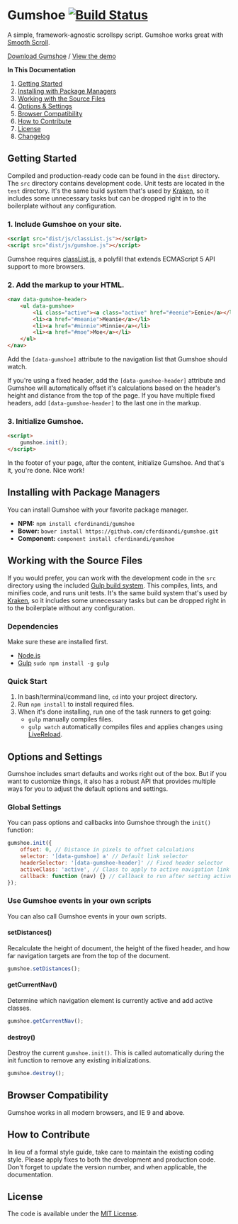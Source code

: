 # Gumshoe [![Build Status](https://travis-ci.org/cferdinandi/gumshoe.svg)](https://travis-ci.org/cferdinandi/gumshoe)
A simple, framework-agnostic scrollspy script. Gumshoe works great with [Smooth Scroll](https://github.com/cferdinandi/smooth-scroll).

[Download Gumshoe](https://github.com/cferdinandi/gumshoe/archive/master.zip) / [View the demo](http://cferdinandi.github.io/gumshoe/)

**In This Documentation**

1. [Getting Started](#getting-started)
2. [Installing with Package Managers](#installing-with-package-managers)
3. [Working with the Source Files](#working-with-the-source-files)
4. [Options & Settings](#options-and-settings)
5. [Browser Compatibility](#browser-compatibility)
6. [How to Contribute](#how-to-contribute)
7. [License](#license)
8. [Changelog](#changelog)



## Getting Started

Compiled and production-ready code can be found in the `dist` directory. The `src` directory contains development code. Unit tests are located in the `test` directory. It's the same build system that's used by [Kraken](http://cferdinandi.github.io/kraken/), so it includes some unnecessary tasks but can be dropped right in to the boilerplate without any configuration.

### 1. Include Gumshoe on your site.

```html
<script src="dist/js/classList.js"></script>
<script src="dist/js/gumshoe.js"></script>
```

Gumshoe requires [classList.js](https://github.com/eligrey/classList.js), a polyfill that extends ECMAScript 5 API support to more browsers.

### 2. Add the markup to your HTML.

```html
<nav data-gumshoe-header>
	<ul data-gumshoe>
		<li class="active"><a class="active" href="#eenie">Eenie</a></li>
		<li><a href="#meanie">Meanie</a></li>
		<li><a href="#minnie">Minnie</a></li>
		<li><a href="#moe">Moe</a></li>
	</ul>
</nav>
```

Add the `[data-gumshoe]` attribute to the navigation list that Gumshoe should watch.

If you're using a fixed header, add the `[data-gumshoe-header]` attribute and Gumshoe will automatically offset it's calculations based on the header's height and distance from the top of the page.  If you have multiple fixed headers, add `[data-gumshoe-header]` to the last one in the markup.

### 3. Initialize Gumshoe.

```html
<script>
	gumshoe.init();
</script>
```

In the footer of your page, after the content, initialize Gumshoe. And that's it, you're done. Nice work!



## Installing with Package Managers

You can install Gumshoe with your favorite package manager.

* **NPM:** `npm install cferdinandi/gumshoe`
* **Bower:** `bower install https://github.com/cferdinandi/gumshoe.git`
* **Component:** `component install cferdinandi/gumshoe`



## Working with the Source Files

If you would prefer, you can work with the development code in the `src` directory using the included [Gulp build system](http://gulpjs.com/). This compiles, lints, and minifies code, and runs unit tests. It's the same build system that's used by [Kraken](http://cferdinandi.github.io/kraken/), so it includes some unnecessary tasks but can be dropped right in to the boilerplate without any configuration.

### Dependencies
Make sure these are installed first.

* [Node.js](http://nodejs.org)
* [Gulp](http://gulpjs.com) `sudo npm install -g gulp`

### Quick Start

1. In bash/terminal/command line, `cd` into your project directory.
2. Run `npm install` to install required files.
3. When it's done installing, run one of the task runners to get going:
	* `gulp` manually compiles files.
	* `gulp watch` automatically compiles files and applies changes using [LiveReload](http://livereload.com/).



## Options and Settings

Gumshoe includes smart defaults and works right out of the box. But if you want to customize things, it also has a robust API that provides multiple ways for you to adjust the default options and settings.

### Global Settings

You can pass options and callbacks into Gumshoe through the `init()` function:

```javascript
gumshoe.init({
	offset: 0, // Distance in pixels to offset calculations
	selector: '[data-gumshoe] a' // Default link selector
	headerSelector: '[data-gumshoe-header]' // Fixed header selector
	activeClass: 'active', // Class to apply to active navigation link and it's parent list item
	callback: function (nav) {} // Callback to run after setting active link
});
```

### Use Gumshoe events in your own scripts

You can also call Gumshoe events in your own scripts.

#### setDistances()
Recalculate the height of document, the height of the fixed header, and how far navigation targets are from the top of the document.

```javascript
gumshoe.setDistances();
```

#### getCurrentNav()
Determine which navigation element is currently active and add active classes.

```javascript
gumshoe.getCurrentNav();
```

#### destroy()
Destroy the current `gumshoe.init()`. This is called automatically during the init function to remove any existing initializations.

```javascript
gumshoe.destroy();
```



## Browser Compatibility

Gumshoe works in all modern browsers, and IE 9 and above.



## How to Contribute

In lieu of a formal style guide, take care to maintain the existing coding style. Please apply fixes to both the development and production code. Don't forget to update the version number, and when applicable, the documentation.



## License

The code is available under the [MIT License](LICENSE.md).